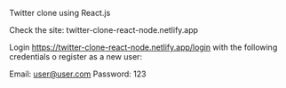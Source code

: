 Twitter clone using React.js

Check the site: twitter-clone-react-node.netlify.app

Login https://twitter-clone-react-node.netlify.app/login with the following credentials o register as a new user:

Email: user@user.com Password: 123

